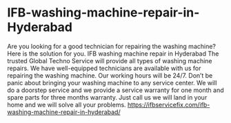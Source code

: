 # IFB-washing-machine-repair-in-Hyderabad
Are you looking for a good technician for repairing the washing machine? Here is the solution for you. IFB washing machine repair in Hyderabad The trusted Global Techno Service will provide all types of washing machine repairs. We have well-equipped technicians are available with us for repairing the washing machine. Our working hours will be 24/7. Don’t be panic about bringing your washing machine to any service center. We will do a doorstep service and we provide a service warranty for one month and spare parts for three months warranty. Just call us we will land in your home and we will solve all your problems. https://ifbservicefix.com/ifb-washing-machine-repair-in-hyderabad/
